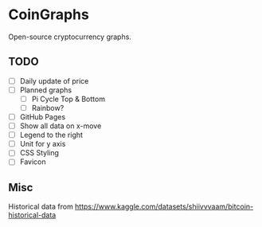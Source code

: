 # CoinGraphs

Open-source cryptocurrency graphs.

## TODO

- [ ] Daily update of price
- [ ] Planned graphs
  - [ ] Pi Cycle Top & Bottom
  - [ ] Rainbow?
- [ ] GitHub Pages
- [ ] Show all data on x-move
- [ ] Legend to the right
- [ ] Unit for y axis
- [ ] CSS Styling
- [ ] Favicon

## Misc

Historical data from https://www.kaggle.com/datasets/shiivvvaam/bitcoin-historical-data